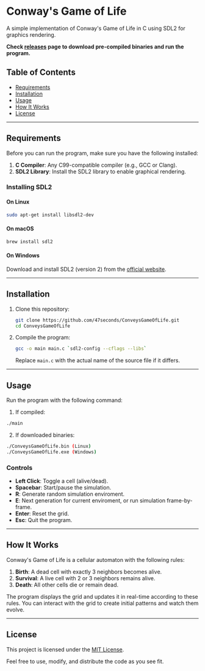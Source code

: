 # Conway's Game of Life

A simple implementation of Conway's Game of Life in C using SDL2 for graphics rendering.

**Check [releases](https://github.com/47seconds/ConveysGameOfLife/releases/) page to download pre-compiled binaries and run the program.**

## Table of Contents
- [Requirements](#requirements)
- [Installation](#installation)
- [Usage](#usage)
- [How It Works](#how-it-works)
- [License](#license)

---

## Requirements

Before you can run the program, make sure you have the following installed:

1. **C Compiler**: Any C99-compatible compiler (e.g., GCC or Clang).
2. **SDL2 Library**: Install the SDL2 library to enable graphical rendering.

### Installing SDL2

#### On Linux
```bash
sudo apt-get install libsdl2-dev
```

#### On macOS
```bash
brew install sdl2
```

#### On Windows
Download and install SDL2 (version 2) from the [official website](https://github.com/libsdl-org/SDL/releases/).

---

## Installation

1. Clone this repository:
   ```bash
   git clone https://github.com/47seconds/ConveysGameOfLife.git
   cd ConveysGameOfLife
   ```

2. Compile the program:
   ```bash
   gcc -o main main.c `sdl2-config --cflags --libs`
   ```
   Replace `main.c` with the actual name of the source file if it differs.

---

## Usage

Run the program with the following command:

1. If compiled:
```bash
./main
```

2. If downloaded binaries:
```bash
./ConveysGameOfLife.bin (Linux)
./ConveysGameOfLife.exe (Windows)
```

### Controls
- **Left Click**: Toggle a cell (alive/dead).
- **Spacebar**: Start/pause the simulation.
- **R**: Generate random simulation enviroment.
- **E**: Next generation for current enviroment, or run simulation frame-by-frame.
- **Enter**: Reset the grid.
- **Esc**: Quit the program.
---

## How It Works

Conway's Game of Life is a cellular automaton with the following rules:

1. **Birth**: A dead cell with exactly 3 neighbors becomes alive.
2. **Survival**: A live cell with 2 or 3 neighbors remains alive.
3. **Death**: All other cells die or remain dead.

The program displays the grid and updates it in real-time according to these rules. You can interact with the grid to create initial patterns and watch them evolve.

---

## License

This project is licensed under the [MIT License](LICENSE).

Feel free to use, modify, and distribute the code as you see fit.
